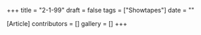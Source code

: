 +++
title = "2-1-99"
draft = false
tags = ["Showtapes"]
date = ""

[Article]
contributors = []
gallery = []
+++